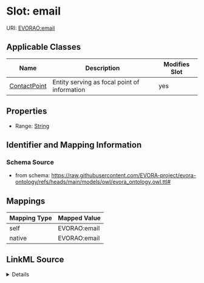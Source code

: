 

# Slot: email



URI: [EVORAO:email](https://raw.githubusercontent.com/EVORA-project/evora-ontology/refs/heads/main/models/owl/evora_ontology.owl.ttl#email)



<!-- no inheritance hierarchy -->





## Applicable Classes

| Name | Description | Modifies Slot |
| --- | --- | --- |
| [ContactPoint](ContactPoint.md) | Entity serving as focal point of information |  yes  |







## Properties

* Range: [String](String.md)





## Identifier and Mapping Information







### Schema Source


* from schema: https://raw.githubusercontent.com/EVORA-project/evora-ontology/refs/heads/main/models/owl/evora_ontology.owl.ttl#




## Mappings

| Mapping Type | Mapped Value |
| ---  | ---  |
| self | EVORAO:email |
| native | EVORAO:email |




## LinkML Source

<details>
```yaml
name: email
from_schema: https://raw.githubusercontent.com/EVORA-project/evora-ontology/refs/heads/main/models/owl/evora_ontology.owl.ttl#
rank: 1000
alias: email
domain_of:
- ContactPoint
range: string

```
</details>